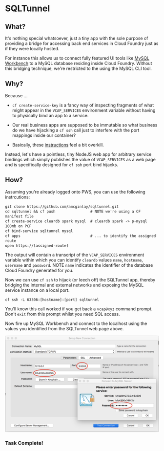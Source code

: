 # SQLTunnel

## What?

It's nothing special whatsoever, just a tiny app with the sole purpose of providing a bridge for accessing back end services in Cloud Foundry just as if they were locally hosted.

For instance this allows us to connect fully featured UI tools like [MySQL Workbench](https://www.mysql.com/products/workbench/) to a MySQL database residing inside Cloud Foundry.  Without this bridging technique, we're restricted to the using the MySQL CLI tool.

## Why?

Because ...

* `cf create-service-key` is a fancy way of inspecting fragments of what might appear in the `VCAP_SERVICES` environment variable without having to physically bind an app to a service.

* Our real business apps are supposed to be immutable so what business do we have hijacking a `cf ssh` call just to interfere with the port mappings inside our container?

* Basically, these [instructions](https://docs.cloudfoundry.org/devguide/deploy-apps/ssh-services.html) feel a bit overkill.

Instead, let's have a pointless, tiny NodeJS web app for arbitrary service bindings which simply publishes the value of `VCAP_SERVICES` as a web page and is specifically designed for `cf ssh` port bind hijacks.

## How?

Assuming you're already logged onto PWS, you can use the following instrcutions:

```
git clone https://github.com/amcginlay/sqltunnel.git
cd sqltunnel && cf push                # NOTE we're using a CF manifest file
cf create-service cleardb spark mysql  # cleardb spark -> p-mysql 100mb on PCF
cf bind-service sqltunnel mysql
cf apps                                # ... to identify the assigned route
open https://[assigned-route] 
```

The output will contain a transcript of the `VCAP_SERVICES` environment variable within which you can identify `cleardb` values `name`, `hostname`, `username` and `password`.  NOTE `name` indicates the identifier of the database Cloud Foundry generated for you.

Now we can use `cf ssh` to hijack (or leech off) the SQLTunnel app, thereby bridging the internal and external networks and exposing the MySQL service instance on a local port.

```
cf ssh -L 63306:[hostname]:[port] sqltunnel
```

You'll know this call worked if you get back a `vcap@xyz` command prompt.  Don't `exit` from this prompt whilst you need SQL access.

Now fire up MySQL Workbench and connect to the localhost using the values you identified from the SQLTunnel web page above.

![MySQL Workbench](mysqlworkbench.png)

### Task Complete!



